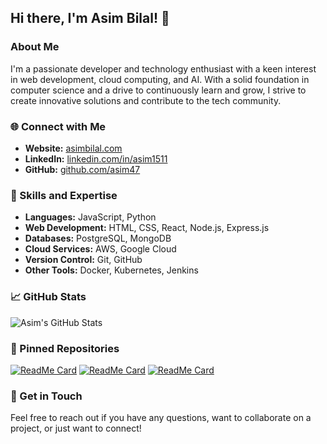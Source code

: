 ## Hi there, I'm Asim Bilal! 👋

### About Me
I'm a passionate developer and technology enthusiast with a keen interest in web development, cloud computing, and AI. With a solid foundation in computer science and a drive to continuously learn and grow, I strive to create innovative solutions and contribute to the tech community.

### 🌐 Connect with Me
- **Website:** [asimbilal.com](https://asimbilal.com)
- **LinkedIn:** [linkedin.com/in/asim1511](https://linkedin.com/in/asim1511)
- **GitHub:** [github.com/asim47](https://github.com/asim47)

### 🚀 Skills and Expertise
- **Languages:** JavaScript, Python
- **Web Development:** HTML, CSS, React, Node.js, Express.js
- **Databases:** PostgreSQL, MongoDB
- **Cloud Services:** AWS, Google Cloud
- **Version Control:** Git, GitHub
- **Other Tools:** Docker, Kubernetes, Jenkins

### 📈 GitHub Stats
![Asim's GitHub Stats](https://github-readme-stats.vercel.app/api?username=asim47&show_icons=true&theme=radical)

### 📌 Pinned Repositories
[![ReadMe Card](https://github-readme-stats.vercel.app/api/pin/?username=asim47&repo=nodejs-ts-express-postgres-swagger-docker-2023-dec&theme=radical)](https://github.com/asim47/your-repo-name)
[![ReadMe Card](https://github-readme-stats.vercel.app/api/pin/?username=asim47&repo=nextjs-typescript-2024-march&theme=radical)](https://github.com/asim47/another-repo-name)
[![ReadMe Card](https://github-readme-stats.vercel.app/api/pin/?username=asim47&repo=nextjs-typescript-2024-march&theme=radical)](https://github.com/asim47/another-repo-name)

### 💬 Get in Touch
Feel free to reach out if you have any questions, want to collaborate on a project, or just want to connect!
